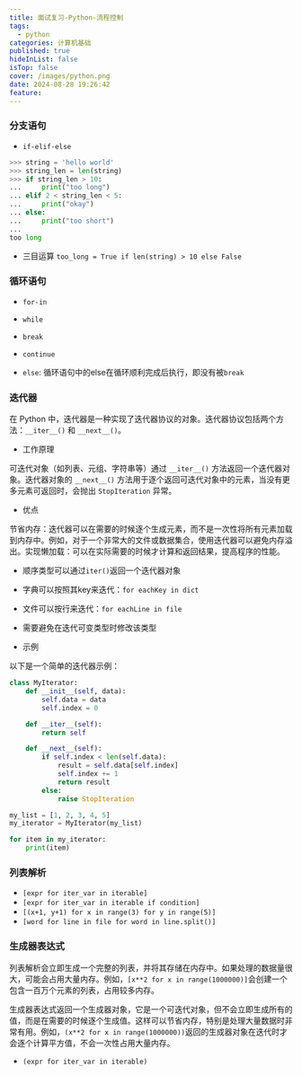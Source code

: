 ```yaml
---
title: 面试复习-Python-流程控制
tags:
  - python
categories: 计算机基础
published: true
hideInList: false
isTop: false
cover: /images/python.png
date: 2024-08-28 19:26:42
feature:
---
```


### 分支语句

* `if-elif-else`

``` python
>>> string = 'hello world'
>>> string_len = len(string)
>>> if string_len > 10:
...     print("too long")
... elif 2 < string_len < 5:
...     print("okay")
... else:
...     print("too short")
...
too long
```

* 三目运算 `too_long = True if len(string) > 10 else False`

### 循环语句

* `for-in`
* `while`

* `break`
* `continue`

* `else`: 循环语句中的else在循环顺利完成后执行，即没有被`break`

### 迭代器

在 Python 中，迭代器是一种实现了迭代器协议的对象。迭代器协议包括两个方法：`__iter__()` 和 `__next__()`。

* 工作原理

可迭代对象（如列表、元组、字符串等）通过 `__iter__()` 方法返回一个迭代器对象。迭代器对象的 `__next__()` 方法用于逐个返回可迭代对象中的元素，当没有更多元素可返回时，会抛出 `StopIteration` 异常。

* 优点

节省内存：迭代器可以在需要的时候逐个生成元素，而不是一次性将所有元素加载到内存中。例如，对于一个非常大的文件或数据集合，使用迭代器可以避免内存溢出。实现懒加载：可以在实际需要的时候才计算和返回结果，提高程序的性能。

* 顺序类型可以通过`iter()`返回一个迭代器对象

* 字典可以按照其key来迭代：`for eachKey in dict`

* 文件可以按行来迭代：`for eachLine in file`

* 需要避免在迭代可变类型时修改该类型

* 示例

以下是一个简单的迭代器示例：

```python
class MyIterator:
    def __init__(self, data):
        self.data = data
        self.index = 0

    def __iter__(self):
        return self

    def __next__(self):
        if self.index < len(self.data):
            result = self.data[self.index]
            self.index += 1
            return result
        else:
            raise StopIteration

my_list = [1, 2, 3, 4, 5]
my_iterator = MyIterator(my_list)

for item in my_iterator:
    print(item)

```

### 列表解析

* `[expr for iter_var in iterable]`
* `[expr for iter_var in iterable if condition]`
* `[(x+1, y+1) for x in range(3) for y in range(5)]`
* `[word for line in file for word in line.split()]`

### 生成器表达式

列表解析会立即生成一个完整的列表，并将其存储在内存中。如果处理的数据量很大，可能会占用大量内存。例如，`[x**2 for x in range(1000000)]`会创建一个包含一百万个元素的列表，占用较多内存。

生成器表达式返回一个生成器对象，它是一个可迭代对象，但不会立即生成所有的值，而是在需要的时候逐个生成值。这样可以节省内存，特别是处理大量数据时非常有用。例如，`(x**2 for x in range(1000000))`返回的生成器对象在迭代时才会逐个计算平方值，不会一次性占用大量内存。

* `(expr for iter_var in iterable)`